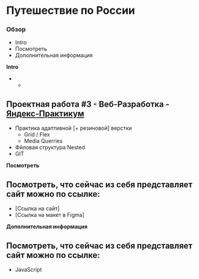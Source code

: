 # Путешествие по России

### Обзор
* Intro 
* Посмотреть
* Дополнительная информация  

**Intro**

* -

## Проектная работа #3 - Веб-Разработка - [Яндекс-Практикум](https://praktikum.yandex.ru/) 

* Практика адаптивной [+ резиновой] верстки 
	* Grid / Flex 
	* Media Querries 
* Фйловая структура Nested 
* GIT 

**Посмотреть**

## Посмотреть, что сейчас из cебя представляет сайт можно по ссылке:

* [Ссылка на сайт] 
* [Ссылка на макет в Figma]

**Дополнительная информация**

## Посмотреть, что сейчас из cебя представляет сайт можно по ссылке:

* JavaScript 
